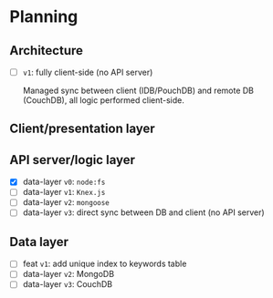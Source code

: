 # Planning

## Architecture

- [ ] `v1`: fully client-side (no API server)

  Managed sync between client (IDB/PouchDB) and remote DB (CouchDB), all logic performed client-side.

## Client/presentation layer

## API server/logic layer

- [x] data-layer `v0`: `node:fs`
- [ ] data-layer `v1`: `Knex.js`
- [ ] data-layer `v2`: `mongoose`
- [ ] data-layer `v3`: direct sync between DB and client (no API server)

## Data layer

- [ ] feat `v1`: add unique index to keywords table
- [ ] data-layer `v2`: MongoDB
- [ ] data-layer `v3`: CouchDB
